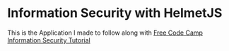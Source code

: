 # Information Security with HelmetJS

This is the Application I made to follow along with [Free Code Camp Information Security Tutorial](https://www.freecodecamp.org/learn/information-security/information-security-with-helmetjs/)
